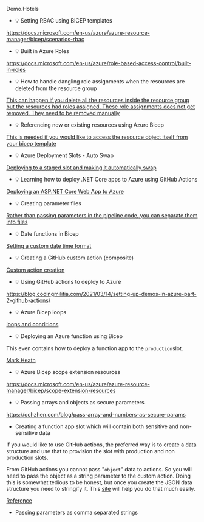 Demo.Hotels

* :bulb: Setting RBAC using BICEP templates

https://docs.microsoft.com/en-us/azure/azure-resource-manager/bicep/scenarios-rbac

* :bulb: Built in Azure Roles

https://docs.microsoft.com/en-us/azure/role-based-access-control/built-in-roles

* :bulb: How to handle dangling role assignments when the resources are deleted from the resource group

[This can happen if you delete all the resources inside the resource group but the resources had roles assigned. These role assignments does not get removed. They need to be removed manually](https://stackoverflow.com/questions/61637124/azure-devops-pipeline-error-tenant-id-application-id-principal-id-and-scope)

* :bulb: Referencing new or existing resources using Azure Bicep

[This is needed if you would like to access the resource object itself from your bicep template](https://ochzhen.com/blog/reference-new-or-existing-resource-in-azure-bicep)

* :bulb: Azure Deployment Slots - Auto Swap

[Deploying to a staged slot and making it automatically swap](https://www.youtube.com/watch?v=RvK-VfzdzPE)

* :bulb: Learning how to deploy .NET Core apps to Azure using GitHub Actions

[Deploying an ASP.NET Core Web App to Azure](https://www.youtube.com/watch?v=cGvmbYE4HOY)


* :bulb: Creating parameter files

[Rather than passing parameters in the pipeline code, you can separate them into files](https://docs.microsoft.com/en-us/azure/azure-resource-manager/templates/parameter-files)

* :bulb: Date functions in Bicep

[Setting a custom date time format](https://docs.microsoft.com/en-us/azure/azure-resource-manager/bicep/bicep-functions-date)

* :bulb: Creating a GitHub custom action (composite)

[Custom action creation](https://docs.github.com/en/actions/creating-actions/creating-a-composite-action)

* :bulb: Using GitHub actions to deploy to Azure

https://blog.codingmilitia.com/2021/03/14/setting-up-demos-in-azure-part-2-github-actions/

* :bulb: Azure Bicep loops

[loops and conditions](https://docs.microsoft.com/en-us/azure/azure-resource-manager/bicep/loops)

* :bulb: Deploying an Azure function using Bicep

This even contains how to deploy a function app to the `production`slot.

[Mark Heath](https://markheath.net/post/azure-functions-bicep)

* :bulb: Azure Bicep scope extension resources

https://docs.microsoft.com/en-us/azure/azure-resource-manager/bicep/scope-extension-resources

* :bulb: Passing arrays and objects as secure parameters

https://ochzhen.com/blog/pass-array-and-numbers-as-secure-params

* Creating a function app slot which will contain both sensitive and non-sensitive data

If you would like to use GitHub actions, the preferred way is to create a data structure and use that to provision the slot with production and non production slots.

From GitHub actions you cannot pass "`object`" data to actions. So you will need to pass the object as a string parameter to the custom action. Doing this is somewhat tedious to be honest, but once you create the JSON data structure you need to stringify it. This [site](https://onlinetexttools.com/json-stringify-text) will help you do that much easily.

[Reference](https://github.com/Azure/bicep/discussions/6104)

* Passing parameters as comma separated strings




